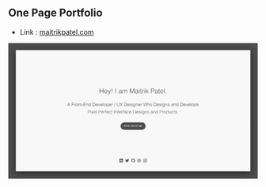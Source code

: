 ## One Page Portfolio

- Link : [maitrikpatel.com](www.maitrikpatel.com)

![Portfolio SnapShot](./portfolioimg.png)
